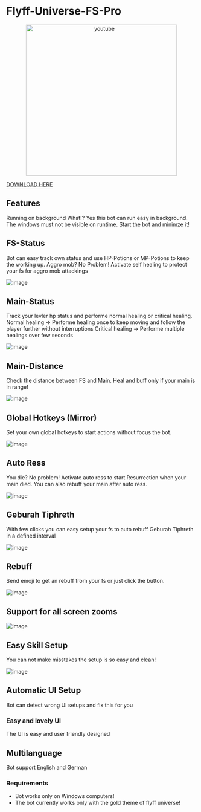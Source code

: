 # Flyff-Universe-FS-Pro

<p align="center">
 <a href="https://www.youtube.com/watch?v=yVTBaJvbM5Y" target="_blank">
  <img src="https://github.com/user-attachments/assets/75938e09-6138-4ea4-b002-b4b4c2e91367" alt="youtube" height="400"/>
 </a>
</p>

<a href="https://drive.google.com/file/d/1gcSu4fckP9CSaTPdnGM_CaPShsMqvURm/view?usp=drive_link" target="_blank">
DOWNLOAD HERE
 </a>



## Features
Running on background
What!? Yes this bot can run easy in background. The windows must not be visible on runtime. Start the bot and minimze it!

## FS-Status
Bot can easy track own status and use HP-Potions or MP-Potions to keep the working up.
Aggro mob? No Problem! Activate self healing to protect your fs for aggro mob attackings

![image](https://github.com/user-attachments/assets/fa948dc1-21ca-4b8e-a5a1-8897c30b888c)

## Main-Status
Track your levler hp status and performe normal healing or critical healing.
Normal healing -> Performe healing once to keep moving and follow the player further without interruptions
Critical healing -> Performe multiple healings over few seconds

![image](https://github.com/user-attachments/assets/99347c41-31b0-4db8-a500-fa2b4aa60291)

## Main-Distance
Check the distance between FS and Main. Heal and buff only if your main is in range!

![image](https://github.com/user-attachments/assets/b9971d8c-ea19-4698-b716-10682988e70e)

## Global Hotkeys (Mirror)
Set your own global hotkeys to start actions without focus the bot.

![image](https://github.com/user-attachments/assets/9e43df5b-8ba9-45a2-ad32-d656e85a5a84)

## Auto Ress
You die? No problem! Activate auto ress to start Resurrection when your main died. You can also rebuff your main after auto ress.

![image](https://github.com/user-attachments/assets/533f8957-b92d-4533-861b-00458cd6216d)

## Geburah Tiphreth
With few clicks you can easy setup your fs to auto rebuff Geburah Tiphreth in a defined interval

![image](https://github.com/user-attachments/assets/45ec7b56-3335-4a3d-adeb-3ad46949eecb)

## Rebuff
Send emoji to get an rebuff from your fs or just click the button.

![image](https://github.com/user-attachments/assets/30f5acbd-003e-4c9d-8809-57389846ca37)


## Support for all screen zooms

![image](https://github.com/user-attachments/assets/63f99899-58c7-44b5-9873-a636d0cac702)

## Easy Skill Setup

You can not make misstakes the setup is so easy and clean!

![image](https://github.com/user-attachments/assets/1a8f4923-7818-498d-bfc9-855b964bb843)


## Automatic UI Setup
Bot can detect wrong UI setups and fix this for you 

### Easy and lovely UI
The UI is easy and user friendly designed

## Multilanguage
Bot support English and German

### Requirements
- Bot works only on Windows computers!
- The bot currently works only with the gold theme of flyff universe!
